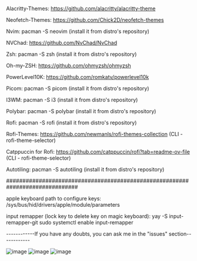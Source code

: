 Alacritty-Themes: https://github.com/alacritty/alacritty-theme

Neofetch-Themes: https://github.com/Chick2D/neofetch-themes

Nvim: pacman -S neovim (install it from distro's repository)

NVChad: https://github.com/NvChad/NvChad

Zsh: pacman -S zsh (install it from distro's repository)

Oh-my-ZSH: https://github.com/ohmyzsh/ohmyzsh

PowerLevel10K: https://github.com/romkatv/powerlevel10k

Picom: pacman -S picom (install it from distro's repository)

I3WM: pacman -S i3 (install it from distro's repository)

Polybar: pacman -S polybar (install it from distro's repository)

Rofi: pacman -S rofi (install it from distro's repository)

Rofi-Themes: https://github.com/newmanls/rofi-themes-collection (CLI - rofi-theme-selector)

Catppuccin for Rofi: https://github.com/catppuccin/rofi?tab=readme-ov-file (CLI - rofi-theme-selector)

Autotiling: pacman -S autotiling (install it from distro's repository)

##############################################################################

apple keyboard path to configure keys: /sys/bus/hid/drivers/apple/module/parameters

input remapper (lock key to delete key on magic keyboard): yay -S input-remapper-git
sudo systemctl enable input-remapper

------------If you have any doubts, you can ask me in the "issues" section------------

![image](https://github.com/user-attachments/assets/26bfe450-13b2-4af0-a8c6-0c49cdffe763)
![image](https://github.com/user-attachments/assets/ef88b6a9-bcd7-4b42-91d2-efc7f1d2a926)
![image](https://github.com/user-attachments/assets/afbc1a0e-bcde-4970-8f29-847aa1c42ec9)






